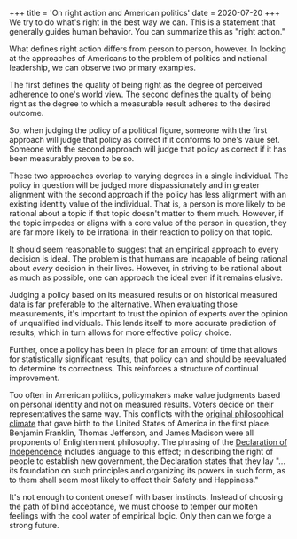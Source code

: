 +++
title = 'On right action and American politics'
date = 2020-07-20
+++
We try to do what's right in the best way we can. This is a statement that generally guides human behavior. You can summarize this as "right action."

What defines right action differs from person to person, however. In looking at the approaches of Americans to the problem of politics and national leadership, we can observe two primary examples.

The first defines the quality of being right as the degree of perceived adherence to one's world view. The second defines the quality of being right as the degree to which a measurable result adheres to the desired outcome.

So, when judging the policy of a political figure, someone with the first approach will judge that policy as correct if it conforms to one's value set. Someone with the second approach will judge that policy as correct if it has been measurably proven to be so.

These two approaches overlap to varying degrees in a single individual. The policy in question will be judged more dispassionately and in greater alignment with the second approach if the policy has less alignment with an existing identity value of the individual. That is, a person is more likely to be rational about a topic if that topic doesn't matter to them much. However, if the topic impedes or aligns with a core value of the person in question, they are far more likely to be irrational in their reaction to policy on that topic.

It should seem reasonable to suggest that an empirical approach to every decision is ideal. The problem is that humans are incapable of being rational about _every_ decision in their lives. However, in striving to be rational about as much as possible, one can approach the ideal even if it remains elusive.

Judging a policy based on its measured results or on historical measured data is far preferable to the alternative. When evaluating those measurements, it's important to trust the opinion of experts over the opinion of unqualified individuals. This lends itself to more accurate prediction of results, which in turn allows for more effective policy choice.

Further, once a policy has been in place for an amount of time that allows for statistically significant results, that policy can and should be reevaluated to determine its correctness. This reinforces a structure of continual improvement.

Too often in American politics, policymakers make value judgments based on personal identity and not on measured results. Voters decide on their representatives the same way. This conflicts with the [original philosophical climate](https://en.wikipedia.org/wiki/Age_of_Enlightenment) that gave birth to the United States of America in the first place. Benjamin Franklin, Thomas Jefferson, and James Madison were all proponents of Enlightenment philosophy. The phrasing of the [Declaration of Independence](https://en.wikipedia.org/wiki/United_States_Declaration_of_Independence) includes language to this effect; in describing the right of people to establish new government, the Declaration states that they lay "... its foundation on such principles and organizing its powers in such form, as to them shall seem most likely to effect their Safety and Happiness."

It's not enough to content oneself with baser instincts. Instead of choosing the path of blind acceptance, we must choose to temper our molten feelings with the cool water of empirical logic. Only then can we forge a strong future.
